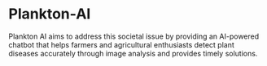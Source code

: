 # Plankton-AI
Plankton AI aims to address this societal issue by providing an AI-powered chatbot that helps farmers and agricultural enthusiasts detect plant diseases accurately through image analysis and provides timely solutions.

